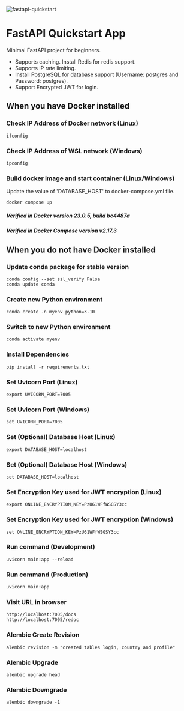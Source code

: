 ![fastapi-quickstart](https://github.com/dileepmalayanur/fastapi-quickstart/assets/83858483/e0430b83-4b88-47a6-a973-f576b2bf86f9)

# FastAPI Quickstart App #

Minimal FastAPI project for beginners.

- Supports caching. Install Redis for redis support.
- Supports IP rate limiting.
- Install PostgreSQL for database support (Username: postgres and Password: postgres).
- Support Encrypted JWT for login.

## When you have Docker installed
### Check IP Address of Docker network (Linux) ###
```
ifconfig
```
### Check IP Address of WSL network (Windows) ###
```
ipconfig
```
### Build docker image and start container (Linux/Windows) ###

Update the value of 'DATABASE_HOST' to docker-compose.yml file.

```
docker compose up
```

##### Verified in Docker version 23.0.5, build bc4487a

##### Verified in Docker Compose version v2.17.3

## When you do not have Docker installed

### Update conda package for stable version ###
```
conda config --set ssl_verify False
conda update conda
```

### Create new Python environment ###
```
conda create -n myenv python=3.10
```

### Switch to new Python environment ###
```
conda activate myenv
```

### Install Dependencies
```
pip install -r requirements.txt
```

### Set Uvicorn Port (Linux) ###
```
export UVICORN_PORT=7005
```

### Set Uvicorn Port (Windows) ###
```
set UVICORN_PORT=7005
```

### Set (Optional) Database Host (Linux) ###
```
export DATABASE_HOST=localhost
```

### Set (Optional) Database Host (Windows) ###
```
set DATABASE_HOST=localhost
```

### Set Encryption Key used for JWT encryption (Linux) ###
```
export ONLINE_ENCRYPTION_KEY=PzU61WFfWSGSY3cc
```

### Set Encryption Key used for JWT encryption (Windows) ###
```
set ONLINE_ENCRYPTION_KEY=PzU61WFfWSGSY3cc
```

### Run command (Development) ###
```
uvicorn main:app --reload
```

### Run command (Production) ###
```
uvicorn main:app
```

### Visit URL in browser ###
```
http://localhost:7005/docs
http://localhost:7005/redoc
```

### Alembic Create Revision ###
```
alembic revision -m "created tables login, country and profile"
```

### Alembic Upgrade ###
```
alembic upgrade head
```

### Alembic Downgrade ###
```
alembic downgrade -1
```
